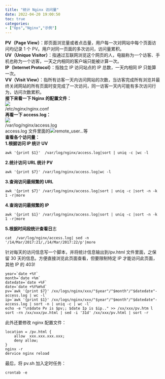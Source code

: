 ```yaml
---
title: "统计 Nginx 访问量"
date: 2022-04-20 19:00:50
toc: true
categories:
- ["Ops","Nginx","示例"]
---
```


**PV（Page View）**：即页面浏览量或者点击量，用户每一次对网站中每个页面访问均记录 1 个 PV。用户对同一页面的多次访问，访问量累积。<br />**UV（Unique Visitor）**：指通过互联网浏览这个网页的人，电脑称为一个访客、手机也称为一个访客，一天之内相同的客户端只能被计算一次。<br />**IP（Internet Protocol）**：指独立 IP 访问站点的 IP 总数，一天内相同 IP 只能算一次。<br />**VV（Visit View）**：指所有访客一天内访问网站的次数，当访客完成所有浏览并最终关闭网站的所有页面时变完成了一次访问，同一访客一天内可能有多次访问行为，访问次数累积。<br />**接下来看一下 Nginx 的配置文件：**<br />![](https://file.wulicode.com/note/2021/11-11/17-22-29150.png#id=bBR9x&originHeight=121&originWidth=696&originalType=binary&ratio=1&rotation=0&showTitle=false&status=done&style=none&title=)<br />/etc/nginx/nginx.conf<br />**再看一下 access.log：**<br />![](https://file.wulicode.com/note/2021/11-11/17-22-42804.png#id=GHyoq&originHeight=169&originWidth=885&originalType=binary&ratio=1&rotation=0&showTitle=false&status=done&style=none&title=)<br />/var/log/nginx/access.log<br />access.log 文件里面的![](https://file.wulicode.com/yuque/202208/24/23/2027Lf0JZt67.svg)remote_user...等<br />**查看各个访问量：**<br />**1.根据访问 IP 统计 UV**

```
awk '{print $1}'  /var/log/nginx/access.log|sort | uniq -c |wc -l
```
**2.统计访问 URL 统计 PV**
```
awk '{print $7}' /var/log/nginx/access.log|wc -l
```
**3.查询访问最频繁的 URL**
```
awk '{print $7}' /var/log/nginx/access.log|sort | uniq -c |sort -n -k 1 -r|more
```
**4.查询访问最频繁的 IP**
```
awk '{print $1}' /var/log/nginx/access.log|sort | uniq -c |sort -n -k 1 -r|more
```
**5.根据时间段统计查看日**志
```
cat  /var/log/nginx/access.log| sed -n '/14/Mar/2017:21/,/14/Mar/2017:22/p'|more
```
针对每天的访问信息写一个脚本，并将统计信息输出到/pv.html 文件里面，之保留 30 天的信息。方便直接浏览此页面查看，但要限制特定 IP 才能访问此页面，其他 IP 的 403!
```
year=`date +%Y`
month=`date +%m`
datedate=`date +%F`
date=`date +%Y%m%d`
pv=`awk '{print $7}' /xx/logs/nginx/xxx/"$year"/"$month"/"$datedate"-access.log | wc -l`
ip=`awk '{print $1}' /xx/logs/nginx/xxx/"$year"/"$month"/"$datedate"-access.log | sort -n | uniq -c | wc -l`
echo -e "\n$date Pv is $pv;; $date Ip is $ip.." >> /xx/xxx/pv.htm l sort -rn /xx/xxx/pv.html | sed -i '31d' /xx/xxx/pv.html | sort -r
```
此外还要修改 nginx 配置文件：
```
location = /pv.html {
    allow  xxx.xxx.xxx.xxx;
    deny allow;
}
nginx -r
dervice nginx reload
```
最后，将 pv.sh 加入定时任务：
```
crontab -e
```


